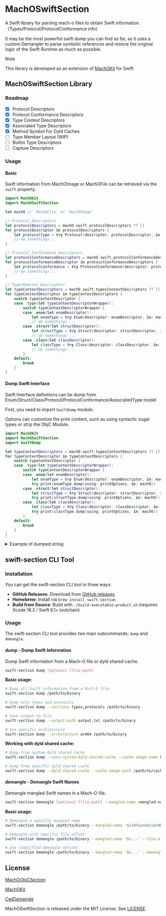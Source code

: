 # MachOSwiftSection

A Swift library for parsing mach-o files to obtain Swift information.
（Types/Protocol/ProtocolConformance info）

It may be the most powerful swift dump you can find so far, as it uses a custom Demangler to parse symbolic references and restore the original logic of the Swift Runtime as much as possible.

> [!NOTE]
> This library is developed as an extension of [MachOKit](https://github.com/p-x9/MachOKit) for Swift

## MachOSwiftSection Library

### Roadmap

- [x] Protocol Descriptors
- [x] Protocol Conformance Descriptors
- [x] Type Context Descriptors
- [x] Associated Type Descriptors
- [x] Method Symbol For Dyld Caches
- [ ] Type Member Layout (WIP)
- [ ] Builtin Type Descriptors
- [ ] Capture Descriptors

### Usage

#### Basic

Swift information from MachOImage or MachOFile can be retrieved via the `swift` property.

```swift
import MachOKit
import MachOSwiftSection

let machO //` MachOFile` or `MachOImage`

// Protocol Descriptors
let protocolDescriptors = machO.swift.protocolDescriptors ?? []
for protocolDescriptor in protocolDescriptors {
    let protocolType = try Protocol(descriptor: protocolDescriptor, in: machO)
    // do somethings ...
}

// Protocol Conformance Descriptors
let protocolConformanceDescriptors = machO.swift.protocolConformanceDescriptors ?? []
for protocolConformanceDescriptor in protocolConformanceDescriptors {
    let protocolConformance = try ProtocolConformance(descriptor: protocolConformanceDescriptor, in: machO)
    // do somethings ...
}

// Type/Nominal Descriptors
let typeContextDescriptors = machO.swift.typesContextDescriptors ?? []
for typeContextDescriptor in typeContextDescriptors {
    switch typeContextDescriptor {
    case .type(let typeContextDescriptorWrapper):
        switch typeContextDescriptorWrapper {
        case .enum(let enumDescriptor):
            let enumType = try Enum(descriptor: enumDescriptor, in: machO)
            // do somethings ...
        case .struct(let structDescriptor):
            let structType = try Struct(descriptor: structDescriptor, in: machO)
            // do somethings ...
        case .class(let classDescriptor):
            let classType = try Class(descriptor: classDescriptor, in: machO)
            // do somethings ...
        }
    default:
        break
    }
}
```

#### Dump Swift Interface

Swift Interface definitions can be dump from Enum/Struct/Class/Protocol/ProtocolConformance/AssociatedType model

First, you need to import `SwiftDump` module.

Options can customize the print content, such as using syntactic sugar types or strip the ObjC Module.

```swift
import MachOKit
import MachOSwiftSection
import SwiftDump

let typeContextDescriptors = machO.swift.typesContextDescriptors ?? []
for typeContextDescriptor in typeContextDescriptors {
    switch typeContextDescriptor {
    case .type(let typeContextDescriptorWrapper):
        switch typeContextDescriptorWrapper {
        case .enum(let enumDescriptor):
            let enumType = try Enum(descriptor: enumDescriptor, in: machO)
            try print(enumType.dump(using: printOptions, in: machO))
        case .struct(let structDescriptor):
            let structType = try Struct(descriptor: structDescriptor, in: machO)
            try print(structType.dump(using: printOptions, in: machO))
        case .class(let classDescriptor):
            let classType = try Class(descriptor: classDescriptor, in: machO)
            try print(classType.dump(using: printOptions, in: machO))
        }
    default:
        break
    }
}
```

<details>

<summary>Example of dumped string</summary>

```swift
enum Foundation.Date.ComponentsFormatStyle.Field.Option {
    case year
    case month
    case week
    case day
    case hour
    case minute
    case second
}
enum Foundation.Date.ComponentsFormatStyle.Field.CodingKeys {
    case option
}
struct Foundation.LocaleCache {
    let lock: LockedState<LocaleCache.State>
    let _currentCache: LockedState<_LocaleProtocol?>
    var _currentNSCache: LockedState<_NSSwiftLocale?>
}
struct Foundation.TimeZoneCache {
    let lock: LockedState<TimeZoneCache.State>
}
```

</details>

## swift-section CLI Tool

### Installation

You can get the swift-section CLI tool in three ways:

- **GitHub Releases**: Download from [GitHub releases](https://github.com/MxIris-Reverse-Engineering/MachOSwiftSection/releases)
- **Homebrew**: Install via `brew install swift-section`
- **Build from Source**: Build with `./build-executable-product.sh` (requires Xcode 16.3 / Swift 6.1+ toolchain)

### Usage

The swift-section CLI tool provides two main subcommands: `dump` and `demangle`.

#### dump - Dump Swift Information

Dump Swift information from a Mach-O file or dyld shared cache.

```bash
swift-section dump [options] [file-path]
```

**Basic usage:**
```bash
# Dump all Swift information from a Mach-O file
swift-section dump /path/to/binary

# Dump only types and protocols
swift-section dump --sections types,protocols /path/to/binary

# Save output to file
swift-section dump --output-path output.txt /path/to/binary

# Use specific architecture
swift-section dump --architecture arm64 /path/to/binary
```

**Working with dyld shared cache:**
```bash
# Dump from system dyld shared cache
swift-section dump --uses-system-dyld-shared-cache --cache-image-name UIKit

# Dump from specific dyld shared cache
swift-section dump --dyld-shared-cache --cache-image-path /path/to/cache /path/to/dyld_shared_cache
```

#### demangle - Demangle Swift Names

Demangle mangled Swift names in a Mach-O file.

```bash
swift-section demangle [options] [file-path] --mangled-name <mangled-name>
```

**Basic usage:**
```bash
# Demangle a specific mangled name
swift-section demangle /path/to/binary --mangled-name '$s10Foundation4DateV18ComponentsFormatStyleV5FieldV6OptionO4yearAIcACmF'

# Demangle with specific file offset
swift-section demangle /path/to/binary --mangled-name '$s...' --file-offset 0x1000

# Use simplified demangle options
swift-section demangle /path/to/binary --mangled-name '$s...' --demangle-options simplified
```

## License

[MachOObjCSection](https://github.com/p-x9/MachOObjCSection)

[MachOKit](https://github.com/p-x9/MachOKit)

[CwlDemangle](https://github.com/mattgallagher/CwlDemangle)

MachOSwiftSection is released under the MIT License. See [LICENSE](./LICENSE)
